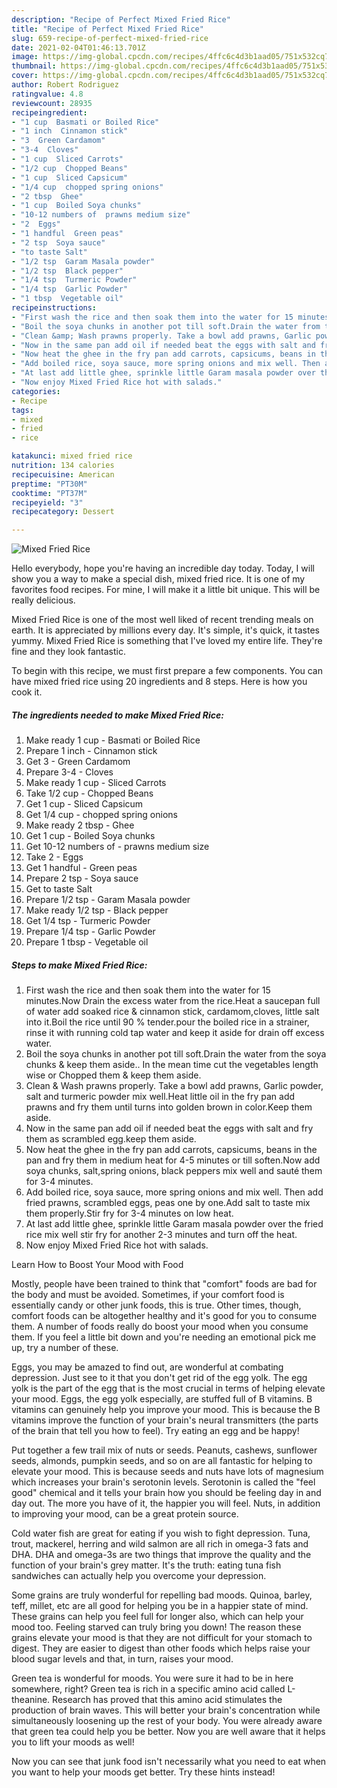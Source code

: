 ```yaml
---
description: "Recipe of Perfect Mixed Fried Rice"
title: "Recipe of Perfect Mixed Fried Rice"
slug: 659-recipe-of-perfect-mixed-fried-rice
date: 2021-02-04T01:46:13.701Z
image: https://img-global.cpcdn.com/recipes/4ffc6c4d3b1aad05/751x532cq70/mixed-fried-rice-recipe-main-photo.jpg
thumbnail: https://img-global.cpcdn.com/recipes/4ffc6c4d3b1aad05/751x532cq70/mixed-fried-rice-recipe-main-photo.jpg
cover: https://img-global.cpcdn.com/recipes/4ffc6c4d3b1aad05/751x532cq70/mixed-fried-rice-recipe-main-photo.jpg
author: Robert Rodriguez
ratingvalue: 4.8
reviewcount: 28935
recipeingredient:
- "1 cup  Basmati or Boiled Rice"
- "1 inch  Cinnamon stick"
- "3  Green Cardamom"
- "3-4  Cloves"
- "1 cup  Sliced Carrots"
- "1/2 cup  Chopped Beans"
- "1 cup  Sliced Capsicum"
- "1/4 cup  chopped spring onions"
- "2 tbsp  Ghee"
- "1 cup  Boiled Soya chunks"
- "10-12 numbers of  prawns medium size"
- "2  Eggs"
- "1 handful  Green peas"
- "2 tsp  Soya sauce"
- "to taste Salt"
- "1/2 tsp  Garam Masala powder"
- "1/2 tsp  Black pepper"
- "1/4 tsp  Turmeric Powder"
- "1/4 tsp  Garlic Powder"
- "1 tbsp  Vegetable oil"
recipeinstructions:
- "First wash the rice and then soak them into the water for 15 minutes.Now Drain the excess water from the rice.Heat a saucepan full of water add soaked rice &amp; cinnamon stick, cardamom,cloves, little salt into it.Boil the rice until 90 % tender.pour the boiled rice in a strainer, rinse it with running cold tap water and keep it aside for drain off excess water."
- "Boil the soya chunks in another pot till soft.Drain the water from the soya chunks &amp; keep them aside.. In the mean time cut the vegetables length wise or Chopped them &amp; keep them aside."
- "Clean &amp; Wash prawns properly. Take a bowl add prawns, Garlic powder, salt and turmeric powder mix well.Heat little oil in the fry pan add prawns and fry them until turns into golden brown in color.Keep them aside."
- "Now in the same pan add oil if needed beat the eggs with salt and fry them as scrambled egg.keep them aside."
- "Now heat the ghee in the fry pan add carrots, capsicums, beans in the pan and fry them in medium heat for 4-5 minutes or till soften.Now add soya chunks, salt,spring onions, black peppers mix well and sauté them for 3-4 minutes."
- "Add boiled rice, soya sauce, more spring onions and mix well. Then add fried prawns, scrambled eggs, peas one by one.Add salt to taste mix them properly.Stir fry for 3-4 minutes on low heat."
- "At last add little ghee, sprinkle little Garam masala powder over the fried rice mix well stir fry for another 2-3 minutes and turn off the heat."
- "Now enjoy Mixed Fried Rice hot with salads."
categories:
- Recipe
tags:
- mixed
- fried
- rice

katakunci: mixed fried rice 
nutrition: 134 calories
recipecuisine: American
preptime: "PT30M"
cooktime: "PT37M"
recipeyield: "3"
recipecategory: Dessert

---
```



![Mixed Fried Rice](https://img-global.cpcdn.com/recipes/4ffc6c4d3b1aad05/751x532cq70/mixed-fried-rice-recipe-main-photo.jpg)

Hello everybody, hope you're having an incredible day today. Today, I will show you a way to make a special dish, mixed fried rice. It is one of my favorites food recipes. For mine, I will make it a little bit unique. This will be really delicious.



Mixed Fried Rice is one of the most well liked of recent trending meals on earth. It is appreciated by millions every day. It's simple, it's quick, it tastes yummy. Mixed Fried Rice is something that I've loved my entire life. They're fine and they look fantastic.


To begin with this recipe, we must first prepare a few components. You can have mixed fried rice using 20 ingredients and 8 steps. Here is how you cook it.

<!--inarticleads1-->

##### The ingredients needed to make Mixed Fried Rice:

1. Make ready 1 cup - Basmati or Boiled Rice
1. Prepare 1 inch - Cinnamon stick
1. Get 3 - Green Cardamom
1. Prepare 3-4 - Cloves
1. Make ready 1 cup - Sliced Carrots
1. Take 1/2 cup - Chopped Beans
1. Get 1 cup - Sliced Capsicum
1. Get 1/4 cup - chopped spring onions
1. Make ready 2 tbsp - Ghee
1. Get 1 cup - Boiled Soya chunks
1. Get 10-12 numbers of - prawns medium size
1. Take 2 - Eggs
1. Get 1 handful - Green peas
1. Prepare 2 tsp - Soya sauce
1. Get to taste Salt
1. Prepare 1/2 tsp - Garam Masala powder
1. Make ready 1/2 tsp - Black pepper
1. Get 1/4 tsp - Turmeric Powder
1. Prepare 1/4 tsp - Garlic Powder
1. Prepare 1 tbsp - Vegetable oil




<!--inarticleads2-->

##### Steps to make Mixed Fried Rice:

1. First wash the rice and then soak them into the water for 15 minutes.Now Drain the excess water from the rice.Heat a saucepan full of water add soaked rice &amp; cinnamon stick, cardamom,cloves, little salt into it.Boil the rice until 90 % tender.pour the boiled rice in a strainer, rinse it with running cold tap water and keep it aside for drain off excess water.
1. Boil the soya chunks in another pot till soft.Drain the water from the soya chunks &amp; keep them aside.. In the mean time cut the vegetables length wise or Chopped them &amp; keep them aside.
1. Clean &amp; Wash prawns properly. Take a bowl add prawns, Garlic powder, salt and turmeric powder mix well.Heat little oil in the fry pan add prawns and fry them until turns into golden brown in color.Keep them aside.
1. Now in the same pan add oil if needed beat the eggs with salt and fry them as scrambled egg.keep them aside.
1. Now heat the ghee in the fry pan add carrots, capsicums, beans in the pan and fry them in medium heat for 4-5 minutes or till soften.Now add soya chunks, salt,spring onions, black peppers mix well and sauté them for 3-4 minutes.
1. Add boiled rice, soya sauce, more spring onions and mix well. Then add fried prawns, scrambled eggs, peas one by one.Add salt to taste mix them properly.Stir fry for 3-4 minutes on low heat.
1. At last add little ghee, sprinkle little Garam masala powder over the fried rice mix well stir fry for another 2-3 minutes and turn off the heat.
1. Now enjoy Mixed Fried Rice hot with salads.




Learn How to Boost Your Mood with Food


Mostly, people have been trained to think that "comfort" foods are bad for the body and must be avoided. Sometimes, if your comfort food is essentially candy or other junk foods, this is true. Other times, though, comfort foods can be altogether healthy and it's good for you to consume them. A number of foods really do boost your mood when you consume them. If you feel a little bit down and you're needing an emotional pick me up, try a number of these.

Eggs, you may be amazed to find out, are wonderful at combating depression. Just see to it that you don't get rid of the egg yolk. The egg yolk is the part of the egg that is the most crucial in terms of helping elevate your mood. Eggs, the egg yolk especially, are stuffed full of B vitamins. B vitamins can genuinely help you improve your mood. This is because the B vitamins improve the function of your brain's neural transmitters (the parts of the brain that tell you how to feel). Try eating an egg and be happy!

Put together a few trail mix of nuts or seeds. Peanuts, cashews, sunflower seeds, almonds, pumpkin seeds, and so on are all fantastic for helping to elevate your mood. This is because seeds and nuts have lots of magnesium which increases your brain's serotonin levels. Serotonin is called the "feel good" chemical and it tells your brain how you should be feeling day in and day out. The more you have of it, the happier you will feel. Nuts, in addition to improving your mood, can be a great protein source.

Cold water fish are great for eating if you wish to fight depression. Tuna, trout, mackerel, herring and wild salmon are all rich in omega-3 fats and DHA. DHA and omega-3s are two things that improve the quality and the function of your brain's grey matter. It's the truth: eating tuna fish sandwiches can actually help you overcome your depression. 

Some grains are truly wonderful for repelling bad moods. Quinoa, barley, teff, millet, etc are all good for helping you be in a happier state of mind. These grains can help you feel full for longer also, which can help your mood too. Feeling starved can truly bring you down! The reason these grains elevate your mood is that they are not difficult for your stomach to digest. They are easier to digest than other foods which helps raise your blood sugar levels and that, in turn, raises your mood.

Green tea is wonderful for moods. You were sure it had to be in here somewhere, right? Green tea is rich in a specific amino acid called L-theanine. Research has proved that this amino acid stimulates the production of brain waves. This will better your brain's concentration while simultaneously loosening up the rest of your body. You were already aware that green tea could help you be better. Now you are well aware that it helps you to lift your moods as well!

Now you can see that junk food isn't necessarily what you need to eat when you want to help your moods get better. Try  these hints  instead!

